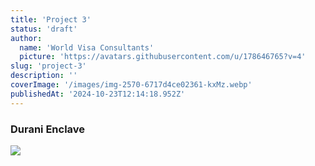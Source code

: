 ```yaml
---
title: 'Project 3'
status: 'draft'
author:
  name: 'World Visa Consultants'
  picture: 'https://avatars.githubusercontent.com/u/178646765?v=4'
slug: 'project-3'
description: ''
coverImage: '/images/img-2570-6717d4ce02361-kxMz.webp'
publishedAt: '2024-10-23T12:14:18.952Z'
---
```


### **Durani Enclave**

![](/images/img-2562-6717d4cdc1ed5-k4MD.webp)